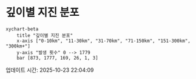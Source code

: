 # 깊이별 지진 분포

```mermaid
xychart-beta
    title "깊이별 지진 분포"
    x-axis ["0-10km", "11-30km", "31-70km", "71-150km", "151-300km", "300km+"]
    y-axis "발생 횟수" 0 --> 1779
    bar [873, 1777, 169, 26, 1, 3]
```

업데이트 시간: 2025-10-23 22:04:09

